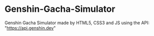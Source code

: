 # Genshin-Gacha-Simulator
Genshin Gacha Simulator made by HTML5, CSS3 and JS using the API: "https://api.genshin.dev"